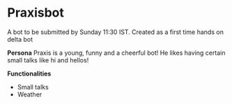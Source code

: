 # Praxisbot
A bot to be submitted by Sunday 11:30 IST.
Created as a first time hands on delta bot

**Persona**
Praxis is a young, funny and a cheerful bot!
He likes having certain small talks like hi and hellos!

**Functionalities**
- Small talks
- Weather
